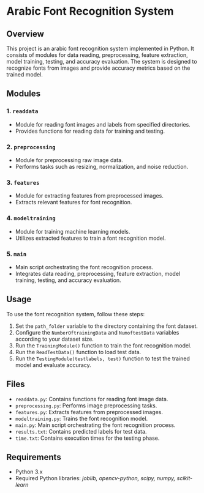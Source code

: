 # Arabic Font Recognition System

## Overview

This project is an arabic font recognition system implemented in Python. It consists of modules for data reading, preprocessing, feature extraction, model training, testing, and accuracy evaluation. The system is designed to recognize fonts from images and provide accuracy metrics based on the trained model.

## Modules

### 1. `readdata`

- Module for reading font images and labels from specified directories.
- Provides functions for reading data for training and testing.

### 2. `preprocessing`

- Module for preprocessing raw image data.
- Performs tasks such as resizing, normalization, and noise reduction.

### 3. `features`

- Module for extracting features from preprocessed images.
- Extracts relevant features for font recognition.

### 4. `modeltraining`

- Module for training machine learning models.
- Utilizes extracted features to train a font recognition model.

### 5. `main`

- Main script orchestrating the font recognition process.
- Integrates data reading, preprocessing, feature extraction, model training, testing, and accuracy evaluation.

## Usage

To use the font recognition system, follow these steps:

1. Set the `path_folder` variable to the directory containing the font dataset.
2. Configure the `NumberOftrainingData` and `NumoftestData` variables according to your dataset size.
3. Run the `TrainingModule()` function to train the font recognition model.
4. Run the `ReadTestData()` function to load test data.
5. Run the `TestingModule(testlabels, test)` function to test the trained model and evaluate accuracy.

## Files

- `readdata.py`: Contains functions for reading font image data.
- `preprocessing.py`: Performs image preprocessing tasks.
- `features.py`: Extracts features from preprocessed images.
- `modeltraining.py`: Trains the font recognition model.
- `main.py`: Main script orchestrating the font recognition process.
- `results.txt`: Contains predicted labels for test data.
- `time.txt`: Contains execution times for the testing phase.

## Requirements

- Python 3.x
- Required Python libraries: *joblib, opencv-python, scipy, numpy, scikit-learn*


